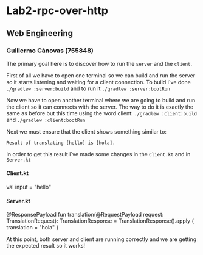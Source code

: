 # Lab2-rpc-over-http 
## Web Engineering
### Guillermo Cánovas (755848)

The primary goal here is to discover how to run the `server` and the `client`. 

First of all we have to open one terminal so we can build and run the server so it starts listening and waiting for a client connection.
To build i´ve done `./gradlew :server:build` and to run it `./gradlew :server:bootRun`

Now we have to open another terminal where we are going to build and run the client so it can connects with the server.
The way to do it is exactly the same as before but this time using the word client: `./gradlew :client:build` and `./gradlew :client:bootRun`

Next we must ensure that the client shows something similar to:
```
Result of translating [hello] is [hola].
```

In order to get this result i´ve made some changes in the `Client.kt` and in `Server.kt`

#### Client.kt 
val input = "hello"

#### Server.kt
@ResponsePayload
    fun translation(@RequestPayload request: TranslationRequest): TranslationResponse = TranslationResponse().apply {
        translation = "hola"
    }


At this point, both server and client are running correctly and we are getting the expected result so it works!